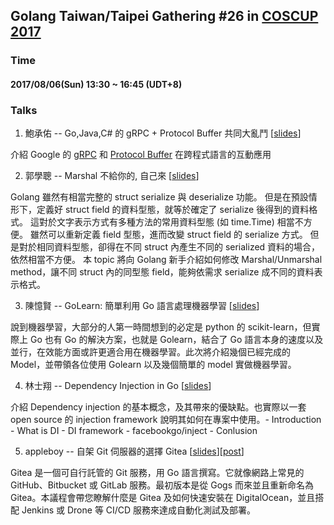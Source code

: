 ## Golang Taiwan/Taipei Gathering #26 in [COSCUP 2017](https://coscup.org/2017/#/)

### Time

#### 2017/08/06(Sun) 13:30 ~ 16:45  (UDT+8)

### Talks

1. 鮑承佑 -- Go,Java,C# 的 gRPC + Protocol Buffer 共同大亂鬥 [[slides](https://www.slideshare.net/ChenYuPao/go-java-cgrpcprotocol-buffer)]

介紹 Google 的 [gRPC](http://www.grpc.io) 和 [Protocol Buffer](developers.google.com/protocol-buffers ) 在跨程式語言的互動應用

2. 郭學聰 -- Marshal 不給你的, 自己來 [[slides](https://hackmd.io/p/BkY59g9Bb#/)]

Golang 雖然有相當完整的 struct serialize 與 deserialize 功能。 但是在預設情形下，定義好 struct field 的資料型態，就等於確定了 serialize 後得到的資料格式。 這對於文字表示方式有多種方法的常用資料型態 (如 time.Time) 相當不方便。 雖然可以重新定義 field 型態，進而改變 struct field 的 serialize 方式。 但是對於相同資料型態，卻得在不同 struct 內產生不同的 serialized 資料的場合，依然相當不方便。 本 topic 將向 Golang 新手介紹如何修改 Marshal/Unmarshal method，讓不同 struct 內的同型態 field，能夠依需求 serialize 成不同的資料表示格式。

3. 陳憶賢 -- GoLearn: 簡單利用 Go 語言處理機器學習 [[slides](https://github.com/frozenkp/COSCUP-2017/blob/master/slide.pdf)]

說到機器學習，大部分的人第一時間想到的必定是 python 的 scikit-learn，但實際上 Go 也有 Go 的解決方案，也就是 Golearn，結合了 Go 語言本身的速度以及並行，在效能方面或許更適合用在機器學習。此次將介紹幾個已經完成的 Model，並帶領各位使用 Golearn 以及幾個簡單的 model 實做機器學習。

4. 林士翔 -- Dependency Injection in Go [[slides](https://speakerdeck.com/brownylin/dependency-injection-in-go)]

介紹 Dependency injection 的基本概念，及其帶來的優缺點。也實際以一套 open source 的 injection framework 說明其如何在專案中使用。- Introduction - What is DI - DI framework - facebookgo/inject - Conlusion

5. appleboy -- 自架 Git 伺服器的選擇 Gitea [[slides](https://www.slideshare.net/appleboy/introduction-to-gitea-with-drone)][[post](https://blog.wu-boy.com/2017/08/2017-coscup-introduction-to-gitea-drone/)]

Gitea 是一個可自行託管的 Git 服務，用 Go 語言撰寫。它就像網路上常見的 GitHub、Bitbucket 或 GitLab 服務。最初版本是從 Gogs 而來並且重新命名為 Gitea。本議程會帶您瞭解什麼是 Gitea 及如何快速安裝在 DigitalOcean，並且搭配 Jenkins 或 Drone 等 CI/CD 服務來達成自動化測試及部署。
